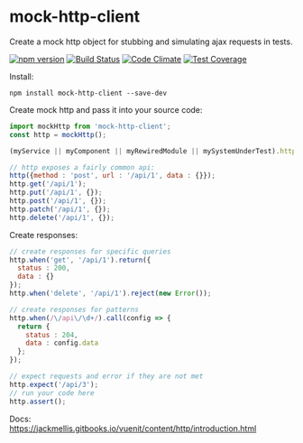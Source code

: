 # mock-http-client
Create a mock http object for stubbing and simulating ajax requests in tests.

[![npm version](https://badge.fury.io/js/mock-http-client.svg)](https://badge.fury.io/js/mock-http-client)
[![Build Status](https://travis-ci.org/jackmellis/mock-http.svg?branch=master)](https://travis-ci.org/jackmellis/mock-http)
[![Code Climate](https://codeclimate.com/github/jackmellis/mock-http/badges/gpa.svg)](https://codeclimate.com/github/jackmellis/mock-http)
[![Test Coverage](https://codeclimate.com/github/jackmellis/mock-http/badges/coverage.svg)](https://codeclimate.com/github/jackmellis/mock-http/coverage)

Install:
```
npm install mock-http-client --save-dev
```

Create mock http and pass it into your source code:
```js
import mockHttp from 'mock-http-client';
const http = mockHttp();

(myService || myComponent || myRewiredModule || mySystemUnderTest).http = http;

// http exposes a fairly common api:
http({method : 'post', url : '/api/1', data : {}});
http.get('/api/1');
http.put('/api/1', {});
http.post('/api/1', {});
http.patch('/api/1', {});
http.delete('/api/1', {});
```

Create responses:
```js
// create responses for specific queries
http.when('get', '/api/1').return({
  status : 200,
  data : {}
});
http.when('delete', '/api/1').reject(new Error());

// create responses for patterns
http.when(/\/api\/\d+/).call(config => {
  return {
    status : 204,
    data : config.data
  };
});

// expect requests and error if they are not met
http.expect('/api/3');
// run your code here
http.assert();
```

Docs:  
https://jackmellis.gitbooks.io/vuenit/content/http/introduction.html
